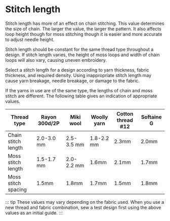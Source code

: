 # Stitch length

Stitch length has more of an effect on chain stitching. This value determines the size of chain. The larger the value, the larger the pattern. It also affects loop height though for moss stitching though it is easier and more accurate to adjust needle height.

Stitch length should be constant for the same thread type throughout a design. If stitch length varies, the height of moss loops and width of chain loops will also vary, causing uneven embroidery.

Select a stitch length for a design according to yarn thickness, fabric thickness, and required density. Using inappropriate stitch length may cause yarn breakage, needle breakage, or damage to the fabric.

If the yarns in use are of the same type, the lengths of chain and moss stitch are different. The following table gives an indication of appropriate values.

| Thread type         | Rayon 300d/2P | Miki wool  | Woolly yarn | Cotton thread #12 | Softaine G |
| ------------------- | ------------- | ---------- | ----------- | ----------------- | ---------- |
| Chain stitch length | 2.0-3.0 mm    | 2.5-3.5 mm | 1.8-2.2 mm  | 2.3mm             | 2.0mm      |
| Moss stitch length  | 1.5-1.7 mm    | 2.0-2.2 mm | 1.6mm       | 2.1mm             | 1.7mm      |
| Moss stitch spacing | 1.5mm         | 1.8mm      | 1.7mm       | 1.5mm             | 1.8mm      |

::: tip
These values may vary depending on the fabric used. When you use a new thread and fabric combination, sew a test design first using the above values as an initial guide.
:::
